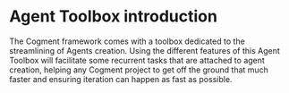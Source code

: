 # Agent Toolbox introduction
The Cogment framework comes with a toolbox dedicated to the streamlining of Agents creation. Using the different features of this Agent Toolbox will facilitate some recurrent tasks that are attached to agent creation, helping any Cogment project to get off the ground that much faster and ensuring iteration can happen as fast as possible.